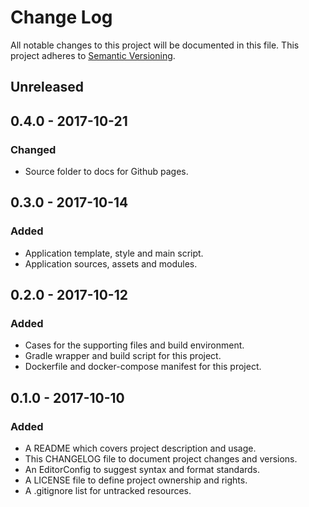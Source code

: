 # Change Log

All notable changes to this project will be documented in this file. This
project adheres to [Semantic Versioning](http://semver.org).

## Unreleased

## 0.4.0 - 2017-10-21

### Changed

  - Source folder to docs for Github pages.

## 0.3.0 - 2017-10-14

### Added

  - Application template, style and main script.
  - Application sources, assets and modules.

## 0.2.0 - 2017-10-12

### Added

  - Cases for the supporting files and build environment.
  - Gradle wrapper and build script for this project.
  - Dockerfile and docker-compose manifest for this project.

## 0.1.0 - 2017-10-10

### Added

  - A README which covers project description and usage.
  - This CHANGELOG file to document project changes and versions.
  - An EditorConfig to suggest syntax and format standards.
  - A LICENSE file to define project ownership and rights.
  - A .gitignore list for untracked resources.
